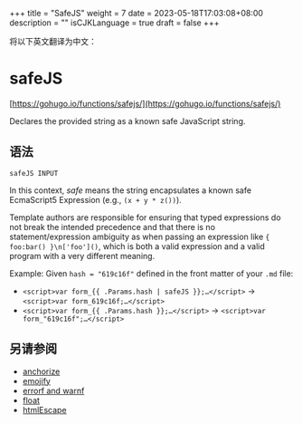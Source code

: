 +++
title = "SafeJS"
weight = 7
date = 2023-05-18T17:03:08+08:00
description = ""
isCJKLanguage = true
draft = false
+++

将以下英文翻译为中文：
# safeJS

[https://gohugo.io/functions/safejs/](https://gohugo.io/functions/safejs/)

Declares the provided string as a known safe JavaScript string.

## 语法

```
safeJS INPUT
```

In this context, *safe* means the string encapsulates a known safe EcmaScript5 Expression (e.g., `(x + y * z())`).

Template authors are responsible for ensuring that typed expressions do not break the intended precedence and that there is no statement/expression ambiguity as when passing an expression like `{ foo:bar() }\n['foo']()`, which is both a valid expression and a valid program with a very different meaning.

Example: Given `hash = "619c16f"` defined in the front matter of your `.md` file:

- `<script>var form_{{ .Params.hash | safeJS }};…</script>` → `<script>var form_619c16f;…</script>`
- `<script>var form_{{ .Params.hash }};…</script>` → `<script>var form_"619c16f";…</script>`

## 另请参阅

- [anchorize](https://gohugo.io/functions/anchorize/)
- [emojify](https://gohugo.io/functions/emojify/)
- [errorf and warnf](https://gohugo.io/functions/errorf/)
- [float](https://gohugo.io/functions/float/)
- [htmlEscape](https://gohugo.io/functions/htmlescape/)
